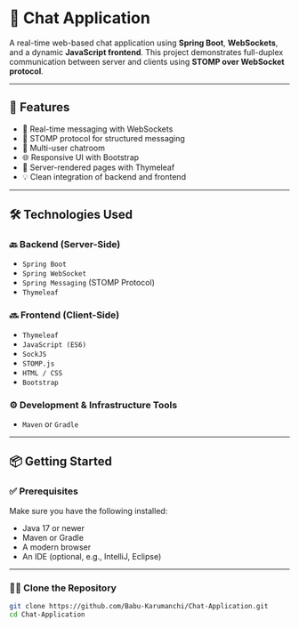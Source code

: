 # 💬 Chat Application

A real-time web-based chat application using **Spring Boot**, **WebSockets**, and a dynamic **JavaScript frontend**. This project demonstrates full-duplex communication between server and clients using **STOMP over WebSocket protocol**.

---

## 🚀 Features

- 🔄 Real-time messaging with WebSockets
- 📡 STOMP protocol for structured messaging
- 👥 Multi-user chatroom
- 🌐 Responsive UI with Bootstrap
- 🔗 Server-rendered pages with Thymeleaf
- 💡 Clean integration of backend and frontend

---

## 🛠️ Technologies Used

### 🔙 Backend (Server-Side)
- `Spring Boot`
- `Spring WebSocket`
- `Spring Messaging` (STOMP Protocol)
- `Thymeleaf`

### 🔜 Frontend (Client-Side)
- `Thymeleaf`
- `JavaScript (ES6)`
- `SockJS`
- `STOMP.js`
- `HTML / CSS`
- `Bootstrap`

### ⚙️ Development & Infrastructure Tools
- `Maven` or `Gradle`

---

## 📦 Getting Started

### ✅ Prerequisites

Make sure you have the following installed:

- Java 17 or newer
- Maven or Gradle
- A modern browser
- An IDE (optional, e.g., IntelliJ, Eclipse)

---

### 🧑‍💻 Clone the Repository

```bash
git clone https://github.com/Babu-Karumanchi/Chat-Application.git
cd Chat-Application
